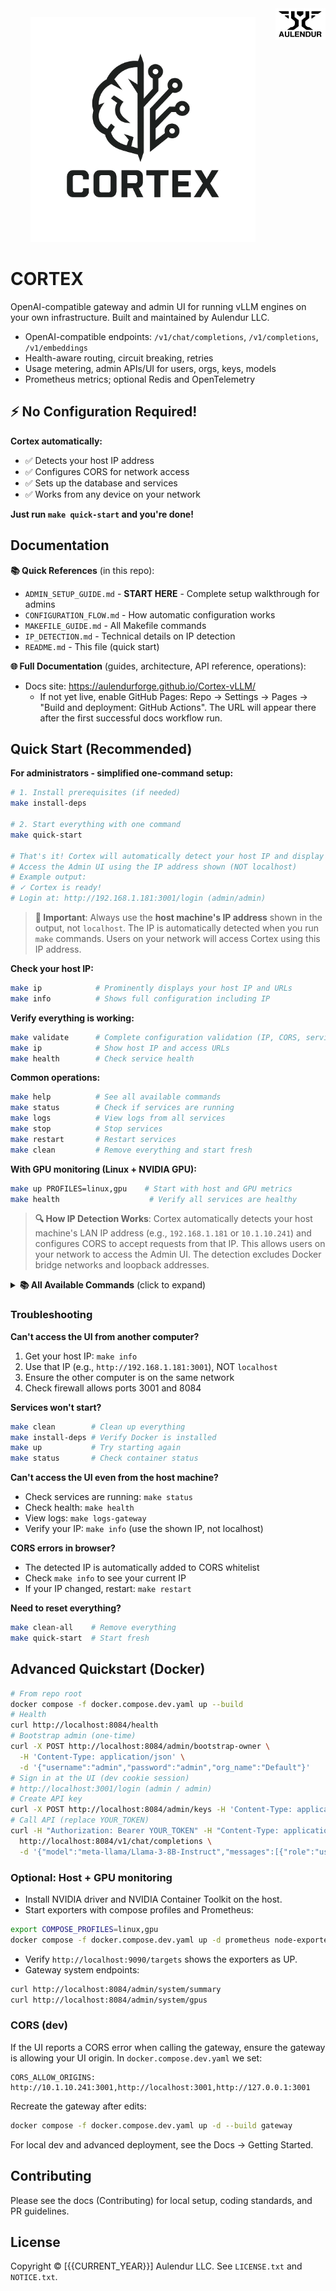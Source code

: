 <img src="frontend/src/assets/Aulendur%20LLC%20Dark%20Logo%20with%20Text_NoBackground.png" alt="Aulendur LLC" align="right" width="80" />

<p align="center">
  <img src="frontend/src/assets/cortex%20logo%20and%20text%20black.png" alt="CORTEX" width="360" />
</p>

# CORTEX

OpenAI-compatible gateway and admin UI for running vLLM engines on your own infrastructure. Built and maintained by Aulendur LLC.

- OpenAI-compatible endpoints: `/v1/chat/completions`, `/v1/completions`, `/v1/embeddings`
- Health-aware routing, circuit breaking, retries
- Usage metering, admin APIs/UI for users, orgs, keys, models
- Prometheus metrics; optional Redis and OpenTelemetry

## ⚡ No Configuration Required!

**Cortex automatically:**
- ✅ Detects your host IP address
- ✅ Configures CORS for network access
- ✅ Sets up the database and services
- ✅ Works from any device on your network

**Just run `make quick-start` and you're done!**

## Documentation

**📚 Quick References** (in this repo):
- `ADMIN_SETUP_GUIDE.md` - **START HERE** - Complete setup walkthrough for admins
- `CONFIGURATION_FLOW.md` - How automatic configuration works
- `MAKEFILE_GUIDE.md` - All Makefile commands
- `IP_DETECTION.md` - Technical details on IP detection  
- `README.md` - This file (quick start)

**🌐 Full Documentation** (guides, architecture, API reference, operations):
- Docs site: https://aulendurforge.github.io/Cortex-vLLM/
  - If not yet live, enable GitHub Pages: Repo → Settings → Pages → "Build and deployment: GitHub Actions". The URL will appear there after the first successful docs workflow run.

## Quick Start (Recommended)

**For administrators - simplified one-command setup:**

```bash
# 1. Install prerequisites (if needed)
make install-deps

# 2. Start everything with one command
make quick-start

# That's it! Cortex will automatically detect your host IP and display the URLs.
# Access the Admin UI using the IP address shown (NOT localhost)
# Example output:
# ✓ Cortex is ready!
# Login at: http://192.168.1.181:3001/login (admin/admin)
```

> **📌 Important**: Always use the **host machine's IP address** shown in the output, not `localhost`. The IP is automatically detected when you run `make` commands. Users on your network will access Cortex using this IP address.

**Check your host IP:**

```bash
make ip            # Prominently displays your host IP and URLs
make info          # Shows full configuration including IP
```

**Verify everything is working:**

```bash
make validate      # Complete configuration validation (IP, CORS, services, network)
make ip            # Show host IP and access URLs
make health        # Check service health
```

**Common operations:**

```bash
make help          # See all available commands
make status        # Check if services are running
make logs          # View logs from all services
make stop          # Stop services
make restart       # Restart services
make clean         # Remove everything and start fresh
```

**With GPU monitoring (Linux + NVIDIA GPU):**

```bash
make up PROFILES=linux,gpu    # Start with host and GPU metrics
make health                    # Verify all services are healthy
```

> **🔍 How IP Detection Works**: Cortex automatically detects your host machine's LAN IP address (e.g., `192.168.1.181` or `10.1.10.241`) and configures CORS to accept requests from that IP. This allows users on your network to access the Admin UI. The detection excludes Docker bridge networks and loopback addresses.

<details>
<summary><b>📚 All Available Commands</b> (click to expand)</summary>

### Service Management
- `make up` - Start all services in background
- `make down` - Stop and remove all containers
- `make restart` - Restart all services
- `make stop` - Stop containers (without removing)
- `make start` - Start existing stopped containers

### Monitoring & Debugging
- `make status` - Show running containers
- `make health` - Check health of all services
- `make logs` - Follow logs from all services
- `make logs SERVICE=gateway` - View specific service logs
- `make logs-gateway` - Gateway logs shortcut
- `make logs-postgres` - Database logs shortcut

### Setup & Configuration
- `make bootstrap` - Create admin user (interactive)
- `make bootstrap-default` - Create default admin (admin/admin)
- `make login` - Login and save session
- `make create-key` - Generate new API key

### Database Operations
- `make db-backup` - Backup database to `backups/` folder
- `make db-restore BACKUP_FILE=backups/cortex_backup_*.sql` - Restore from backup
- `make db-shell` - Open PostgreSQL shell
- `make db-reset` - Reset database (⚠️ deletes all data)

### Cleanup
- `make clean` - Stop services and remove volumes
- `make clean-all` - Also remove model containers
- `make prune` - Remove unused Docker resources

### Testing
- `make test` - Run smoke tests
- `make test-api` - Test API endpoints

### Environment Options
- `ENV=dev` (default) or `ENV=prod` - Choose environment
- `PROFILES=linux,gpu` - Enable monitoring profiles

**Examples:**
```bash
# Production deployment
make up ENV=prod

# Development with GPU monitoring
make up PROFILES=linux,gpu

# View gateway logs only
make logs SERVICE=gateway

# Backup before making changes
make db-backup
```

</details>

### Troubleshooting

**Can't access the UI from another computer?**
1. Get your host IP: `make info`
2. Use that IP (e.g., `http://192.168.1.181:3001`), NOT `localhost`
3. Ensure the other computer is on the same network
4. Check firewall allows ports 3001 and 8084

**Services won't start?**
```bash
make clean        # Clean up everything
make install-deps # Verify Docker is installed
make up           # Try starting again
make status       # Check container status
```

**Can't access the UI even from the host machine?**
- Check services are running: `make status`
- Check health: `make health`
- View logs: `make logs-gateway`
- Verify your IP: `make info` (use the shown IP, not localhost)

**CORS errors in browser?**
- The detected IP is automatically added to CORS whitelist
- Check `make info` to see your current IP
- If your IP changed, restart: `make restart`

**Need to reset everything?**
```bash
make clean-all    # Remove everything
make quick-start  # Start fresh
```

## Advanced Quickstart (Docker)
```bash
# From repo root
docker compose -f docker.compose.dev.yaml up --build
# Health
curl http://localhost:8084/health
# Bootstrap admin (one-time)
curl -X POST http://localhost:8084/admin/bootstrap-owner \
  -H 'Content-Type: application/json' \
  -d '{"username":"admin","password":"admin","org_name":"Default"}'
# Sign in at the UI (dev cookie session)
# http://localhost:3001/login (admin / admin)
# Create API key
curl -X POST http://localhost:8084/admin/keys -H 'Content-Type: application/json' -d '{"scopes":"chat,completions,embeddings"}'
# Call API (replace YOUR_TOKEN)
curl -H "Authorization: Bearer YOUR_TOKEN" -H "Content-Type: application/json" \
  http://localhost:8084/v1/chat/completions \
  -d '{"model":"meta-llama/Llama-3-8B-Instruct","messages":[{"role":"user","content":"Hello!"}]}'
```

### Optional: Host + GPU monitoring
- Install NVIDIA driver and NVIDIA Container Toolkit on the host.
- Start exporters with compose profiles and Prometheus:
```bash
export COMPOSE_PROFILES=linux,gpu
docker compose -f docker.compose.dev.yaml up -d prometheus node-exporter dcgm-exporter
```
- Verify `http://localhost:9090/targets` shows the exporters as UP.
- Gateway system endpoints:
```bash
curl http://localhost:8084/admin/system/summary
curl http://localhost:8084/admin/system/gpus
```

### CORS (dev)
If the UI reports a CORS error when calling the gateway, ensure the gateway is allowing your UI origin. In `docker.compose.dev.yaml` we set:

```
CORS_ALLOW_ORIGINS: http://10.1.10.241:3001,http://localhost:3001,http://127.0.0.1:3001
```
Recreate the gateway after edits:
```bash
docker compose -f docker.compose.dev.yaml up -d --build gateway
```

For local dev and advanced deployment, see the Docs → Getting Started.

## Contributing
Please see the docs (Contributing) for local setup, coding standards, and PR guidelines.

## License
Copyright © [{{CURRENT_YEAR}}] Aulendur LLC. See `LICENSE.txt` and `NOTICE.txt`.